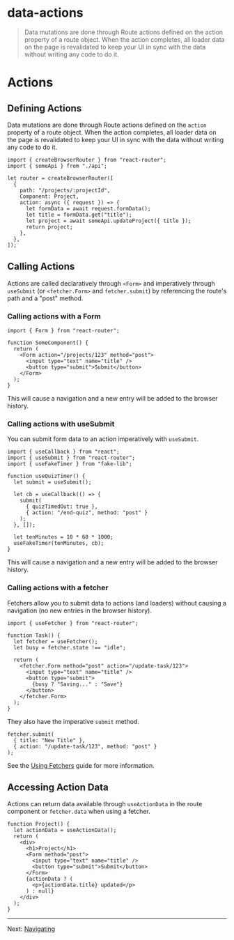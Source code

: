 # data-actions

> Data mutations are done through Route actions defined on the action property of a route object. When the action completes, all loader data on the page is revalidated to keep your UI in sync with the data without writing any code to do it.

# Actions

## Defining Actions

Data mutations are done through Route actions defined on the `action` property of a route object. When the action completes, all loader data on the page is revalidated to keep your UI in sync with the data without writing any code to do it.

    import { createBrowserRouter } from "react-router";
    import { someApi } from "./api";

    let router = createBrowserRouter([
      {
        path: "/projects/:projectId",
        Component: Project,
        action: async ({ request }) => {
          let formData = await request.formData();
          let title = formData.get("title");
          let project = await someApi.updateProject({ title });
          return project;
        },
      },
    ]);

## Calling Actions

Actions are called declaratively through `<Form>` and imperatively through `useSubmit` (or `<fetcher.Form>` and `fetcher.submit`) by referencing the route's path and a "post" method.

### Calling actions with a Form

    import { Form } from "react-router";

    function SomeComponent() {
      return (
        <Form action="/projects/123" method="post">
          <input type="text" name="title" />
          <button type="submit">Submit</button>
        </Form>
      );
    }

This will cause a navigation and a new entry will be added to the browser history.

### Calling actions with useSubmit

You can submit form data to an action imperatively with `useSubmit`.

    import { useCallback } from "react";
    import { useSubmit } from "react-router";
    import { useFakeTimer } from "fake-lib";

    function useQuizTimer() {
      let submit = useSubmit();

      let cb = useCallback(() => {
        submit(
          { quizTimedOut: true },
          { action: "/end-quiz", method: "post" }
        );
      }, []);

      let tenMinutes = 10 * 60 * 1000;
      useFakeTimer(tenMinutes, cb);
    }

This will cause a navigation and a new entry will be added to the browser history.

### Calling actions with a fetcher

Fetchers allow you to submit data to actions (and loaders) without causing a navigation (no new entries in the browser history).

    import { useFetcher } from "react-router";

    function Task() {
      let fetcher = useFetcher();
      let busy = fetcher.state !== "idle";

      return (
        <fetcher.Form method="post" action="/update-task/123">
          <input type="text" name="title" />
          <button type="submit">
            {busy ? "Saving..." : "Save"}
          </button>
        </fetcher.Form>
      );
    }

They also have the imperative `submit` method.

    fetcher.submit(
      { title: "New Title" },
      { action: "/update-task/123", method: "post" }
    );

See the [Using Fetchers](../../how-to/fetchers) guide for more information.

## Accessing Action Data

Actions can return data available through `useActionData` in the route component or `fetcher.data` when using a fetcher.

    function Project() {
      let actionData = useActionData();
      return (
        <div>
          <h1>Project</h1>
          <Form method="post">
            <input type="text" name="title" />
            <button type="submit">Submit</button>
          </Form>
          {actionData ? (
            <p>{actionData.title} updated</p>
          ) : null}
        </div>
      );
    }

---

Next: [Navigating](./navigating)

